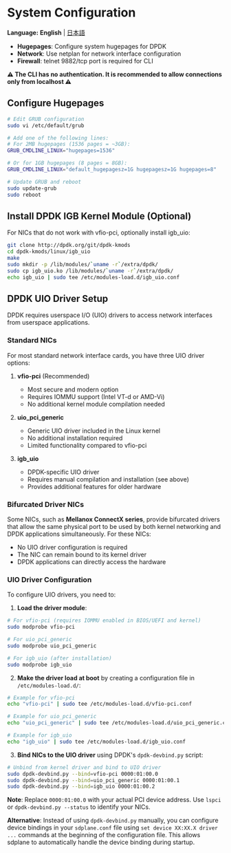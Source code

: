 # System Configuration

**Language:** **English** | [日本語](../ja/system-configuration.md)

- **Hugepages**: Configure system hugepages for DPDK
- **Network**: Use netplan for network interface configuration
- **Firewall**: telnet 9882/tcp port is required for CLI

**⚠️ The CLI has no authentication. It is recommended to allow connections only from localhost ⚠️**

## Configure Hugepages
```bash
# Edit GRUB configuration
sudo vi /etc/default/grub

# Add one of the following lines:
# For 2MB hugepages (1536 pages = ~3GB):
GRUB_CMDLINE_LINUX="hugepages=1536"

# Or for 1GB hugepages (8 pages = 8GB):
GRUB_CMDLINE_LINUX="default_hugepagesz=1G hugepagesz=1G hugepages=8"

# Update GRUB and reboot
sudo update-grub
sudo reboot
```

## Install DPDK IGB Kernel Module (Optional)

For NICs that do not work with vfio-pci, optionally install igb_uio:

```bash
git clone http://dpdk.org/git/dpdk-kmods
cd dpdk-kmods/linux/igb_uio
make
sudo mkdir -p /lib/modules/`uname -r`/extra/dpdk/
sudo cp igb_uio.ko /lib/modules/`uname -r`/extra/dpdk/
echo igb_uio | sudo tee /etc/modules-load.d/igb_uio.conf
```

## DPDK UIO Driver Setup

DPDK requires userspace I/O (UIO) drivers to access network interfaces from userspace applications.

### Standard NICs

For most standard network interface cards, you have three UIO driver options:

1. **vfio-pci** (Recommended)
   - Most secure and modern option
   - Requires IOMMU support (Intel VT-d or AMD-Vi)
   - No additional kernel module compilation needed

2. **uio_pci_generic** 
   - Generic UIO driver included in the Linux kernel
   - No additional installation required
   - Limited functionality compared to vfio-pci

3. **igb_uio**
   - DPDK-specific UIO driver
   - Requires manual compilation and installation (see above)
   - Provides additional features for older hardware

### Bifurcated Driver NICs

Some NICs, such as **Mellanox ConnectX series**, provide bifurcated drivers that allow the same physical port to be used by both kernel networking and DPDK applications simultaneously. For these NICs:

- No UIO driver configuration is required
- The NIC can remain bound to its kernel driver
- DPDK applications can directly access the hardware

### UIO Driver Configuration

To configure UIO drivers, you need to:

1. **Load the driver module**:
```bash
# For vfio-pci (requires IOMMU enabled in BIOS/UEFI and kernel)
sudo modprobe vfio-pci

# For uio_pci_generic
sudo modprobe uio_pci_generic

# For igb_uio (after installation)
sudo modprobe igb_uio
```

2. **Make the driver load at boot** by creating a configuration file in `/etc/modules-load.d/`:
```bash
# Example for vfio-pci
echo "vfio-pci" | sudo tee /etc/modules-load.d/vfio-pci.conf

# Example for uio_pci_generic  
echo "uio_pci_generic" | sudo tee /etc/modules-load.d/uio_pci_generic.conf

# Example for igb_uio
echo "igb_uio" | sudo tee /etc/modules-load.d/igb_uio.conf
```

3. **Bind NICs to the UIO driver** using DPDK's `dpdk-devbind.py` script:
```bash
# Unbind from kernel driver and bind to UIO driver
sudo dpdk-devbind.py --bind=vfio-pci 0000:01:00.0
sudo dpdk-devbind.py --bind=uio_pci_generic 0000:01:00.1  
sudo dpdk-devbind.py --bind=igb_uio 0000:01:00.2
```

**Note**: Replace `0000:01:00.0` with your actual PCI device address. Use `lspci` or `dpdk-devbind.py --status` to identify your NICs.

**Alternative**: Instead of using `dpdk-devbind.py` manually, you can configure device bindings in your `sdplane.conf` file using `set device XX:XX.X driver ...` commands at the beginning of the configuration file. This allows sdplane to automatically handle the device binding during startup.